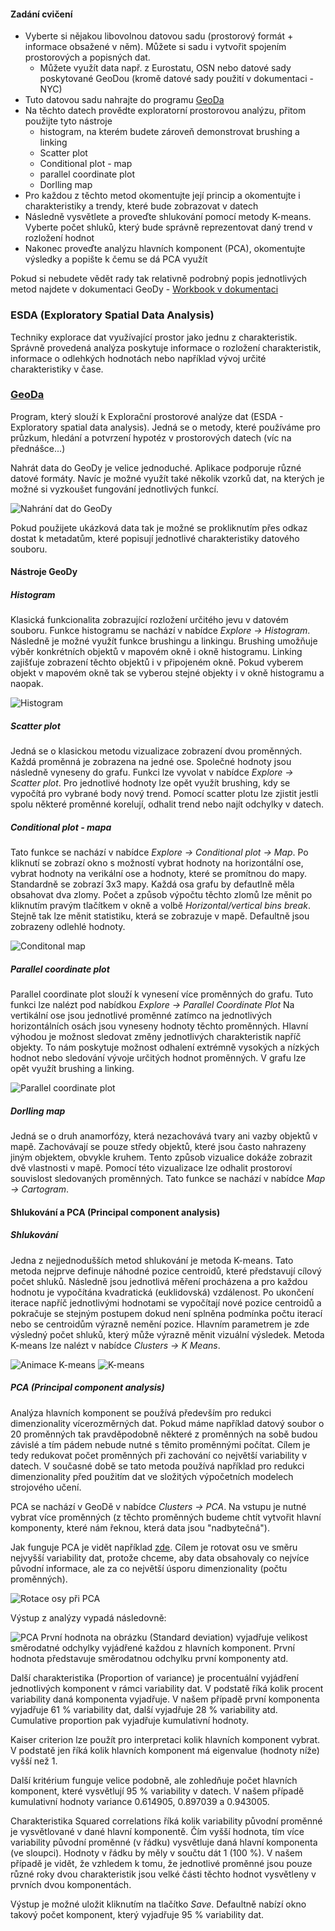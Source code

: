 #### Zadání cvičení
* Vyberte si nějakou libovolnou datovou sadu (prostorový formát + informace obsažené v něm). Můžete si sadu i vytvořit spojením prostorových a popisných dat.
  * Můžete využít data např. z Eurostatu, OSN nebo datové sady poskytované GeoDou (kromě datové sady použití v dokumentaci - NYC)
* Tuto datovou sadu nahrajte do programu [GeoDa](http://geodacenter.github.io/)
* Na těchto datech provědte exploratorní prostorovou analýzu, přitom použijte tyto nástroje
  * histogram, na kterém budete zároveň demonstrovat brushing a linking
  * Scatter plot
  * Conditional plot - map
  * parallel coordinate plot
  * Dorlling map
* Pro každou z těchto metod okomentujte její princip a okomentujte i charakteristiky a trendy, které bude zobrazovat v datech
* Následně vysvětlete a proveďte shlukování pomocí metody K-means. Vyberte počet shluků, který bude správně reprezentovat daný trend v rozložení hodnot
* Nakonec proveďte analýzu hlavních komponent (PCA), okomentujte výsledky a popište k čemu se dá PCA využít

Pokud si nebudete vědět rady tak relativně podrobný popis jednotlivých metod najdete v dokumentaci GeoDy - [Workbook v dokumentaci](https://geodacenter.github.io/documentation.html)

### ESDA (Exploratory Spatial Data Analysis)
Techniky explorace dat využívající prostor jako jednu z charakteristik. Správně provedená analýza poskytuje informace o rozložení charakteristik, informace o odlehkých hodnotách nebo například vývoj určité charakteristiky v čase.


### [GeoDa](https://geodacenter.github.io/)
Program, který slouží k Explorační prostorové analýze dat (ESDA - Exploratory spatial data analysis). Jedná se o metody, které používáme pro průzkum, hledání a potvrzení hypotéz v prostorových datech (víc na přednášce...)

Nahrát data do GeoDy je velice jednoduché. Aplikace podporuje různé datové formáty. Navíc je možné využít také několik vzorků dat, na kterých je možné si vyzkoušet fungování jednotlivých funkcí.

![Nahrání dat do GeoDy](https://raw.githubusercontent.com/Bulva/kartograficka-vizualizace/master/11-GeoDa/images/geoda_upload.png)

Pokud použijete ukázková data tak je možné se prokliknutím přes odkaz dostat k metadatům, které popisují jednotlivé charakteristiky datového souboru.

#### Nástroje GeoDy
##### Histogram
Klasická funkcionalita zobrazující rozložení určitého jevu v datovém souboru. Funkce histogramu se nachází v nabídce *Explore -> Histogram*.
Následně je možné využít funkce brushingu a linkingu. Brushing umožňuje výběr konkrétních objektů v mapovém okně i okně histogramu. Linking zajišťuje zobrazení těchto objektů i v připojeném okně. Pokud vyberem objekt v mapovém okně tak se vyberou stejné objekty i v okně histogramu a naopak.

![Histogram](https://raw.githubusercontent.com/Bulva/kartograficka-vizualizace/master/11-GeoDa/images/histogram.png)

##### Scatter plot
Jedná se o klasickou metodu vizualizace zobrazení dvou proměnných. Každá proměnná je zobrazena na jedné ose. Společné hodnoty jsou následně vyneseny do grafu. Funkci lze vyvolat v nabídce *Explore -> Scatter plot*.
Pro jednotlivé hodnoty lze opět využít brushing, kdy se vypočítá pro vybrané body nový trend. Pomocí scatter plotu lze zjistit jestli spolu některé proměnné korelují, odhalit trend nebo najít odchylky v datech.

##### Conditional plot - mapa
Tato funkce se nachází v nabídce *Explore -> Conditional plot -> Map*. Po kliknutí se zobrazí okno s možností vybrat hodnoty na horizontální ose, vybrat hodnoty na verikální ose a hodnoty, které se promítnou do mapy.
Standardně se zobrazí 3x3 mapy. Každá osa grafu by defautlně měla obsahovat dva zlomy. Počet a způsob výpočtu těchto zlomů lze měnit po kliknutím pravým tlačítkem v okně a volbě *Horizontal/vertical bins break*. Stejně tak lze měnit statistiku, která se zobrazuje v mapě. Defaultně jsou zobrazeny odlehlé hodnoty.

![Conditonal map](https://raw.githubusercontent.com/Bulva/kartograficka-vizualizace/master/11-GeoDa/images/conditional_map.png)

##### Parallel coordinate plot
Parallel coordinate plot slouží k vynesení více proměnných do grafu. Tuto funkci lze nalézt pod nabídkou *Explore -> Parallel Coordinate Plot* Na vertikální ose jsou jednotlivé proměnné zatímco na jednotlivých horizontálních osách jsou vyneseny hodnoty těchto proměnných. Hlavní výhodou je možnost sledovat změny jednotlivých charakteristik napříč objekty. To nám poskytuje možnost odhalení extrémně vysokých a nízkých hodnot nebo sledování vývoje určitých hodnot proměnných. V grafu lze opět využít brushing a linking.

![Parallel coordinate plot](https://raw.githubusercontent.com/Bulva/kartograficka-vizualizace/master/11-GeoDa/images/parallel.png)

##### Dorlling map
Jedná se o druh anamorfózy, která nezachovává tvary ani vazby objektů v mapě. Zachovávají se pouze středy objektů, které jsou často nahrazeny jiným objektem, obvykle kruhem. Tento způsob vizualice dokáže zobrazit dvě vlastnosti v mapě. Pomocí této vizualizace lze odhalit prostoroví souvislost sledovaných proměnných. Tato funkce se nachází v nabídce *Map -> Cartogram*.

#### Shlukování a PCA (Principal component analysis)
##### Shlukování
Jedna z nejjednodušších metod shlukování je metoda K-means. Tato metoda nejprve definuje náhodné pozice centroidů, které představují cílový počet shluků. Následně jsou jednotlivá měření procházena a pro každou hodnotu je vypočítána kvadratická (euklidovská) vzdálenost. Po ukončení iterace napříč jednotlivými hodnotami se vypočítají nové pozice centroidů a pokračuje se stejným postupem dokud není splněna podmínka počtu iterací nebo se centroidům výrazně nemění pozice. Hlavním parametrem je zde výsledný počet shluků, který může výrazně měnit vizuální výsledek. Metoda K-means lze nalézt v nabídce *Clusters -> K Means*.

![Animace K-means](http://shabal.in/visuals/kmeans/top.gif)
![K-means](https://raw.githubusercontent.com/Bulva/kartograficka-vizualizace/master/11-GeoDa/images/kmeans.png)
 
##### PCA (Principal component analysis)
Analýza hlavních komponent se používá především pro redukci dimenzionality vícerozměrných dat. Pokud máme například datový soubor o 20 proměnných tak pravděpodobně některé z proměnných na sobě budou závislé a tím pádem nebude nutné s těmito proměnnými počítat. Cílem je tedy redukovat počet proměnných při zachování co největší variability v datech. V současné době se tato metoda používá například pro redukci dimenzionality před použitím dat ve složitých výpočetních modelech strojového učení.

PCA se nachází v GeoDě v nabídce *Clusters -> PCA*. Na vstupu je nutné vybrat více proměnných (z těchto proměnných budeme chtít vytvořit hlavní komponenty, které nám řeknou, která data jsou "nadbytečná"). 

Jak funguje PCA je vidět například [zde](http://setosa.io/ev/principal-component-analysis/). Cílem je rotovat osu ve směru nejvyšší variability dat, protože chceme, aby data obsahovaly co nejvíce původní informace, ale za co největší úsporu dimenzionality (počtu proměnných).

![Rotace osy při PCA](http://4.bp.blogspot.com/-pleL0HvLUgU/UYqpNFdd8EI/AAAAAAAAAHA/uf11u9lcq5g/s1600/PCA_1.png)

Výstup z analýzy vypadá následovně:

![PCA](https://raw.githubusercontent.com/Bulva/kartograficka-vizualizace/master/11-GeoDa/images/pca2.png)
První hodnota na obrázku (Standard deviation) vyjadřuje velikost směrodatné odchylky vyjádřené každou z hlavních komponent. První hodnota představuje směrodatnou odchylku první komponenty atd.

Další charakteristika (Proportion of variance) je procentuální vyjádření jednotlivých komponent v rámci variability dat. V podstatě říká kolik procent variability daná komponenta vyjadřuje. V našem případě první komponenta vyjadřuje 61 % variability dat, další vyjadřuje 28 % variability atd. Cumulative proportion pak vyjadřuje kumulativní hodnoty.

Kaiser criterion lze použít pro interpretaci kolik hlavních komponent vybrat. V podstatě jen říká kolik hlavních komponent má eigenvalue (hodnoty níže) vyšší než 1.

Další kritérium funguje velice podobně, ale zohledňuje počet hlavních komponent, které vysvětlují 95 % variability v datech. V našem případě kumulativní hodnoty variance 0.614905, 0.897039 a 0.943005.

Charakteristika Squared correlations říká kolik variability původní proměnné je vysvětlované v dané hlavní komponentě. Čím vyšší hodnota, tím více variability původní proměnné (v řádku) vysvětluje daná hlavní komponenta (ve sloupci). Hodnoty v řádku by měly v součtu dát 1 (100 %). V našem případě je vidět, že vzhledem k tomu, že jednotlivé proměnné jsou pouze různé roky dvou charakteristik jsou velké části těchto hodnot vysvětleny v prvních dvou komponentách. 

Výstup je možné uložit kliknutím na tlačítko *Save*. Defaultně nabízí okno takový počet komponent, který vyjadřuje 95 % variability dat. 




  
 